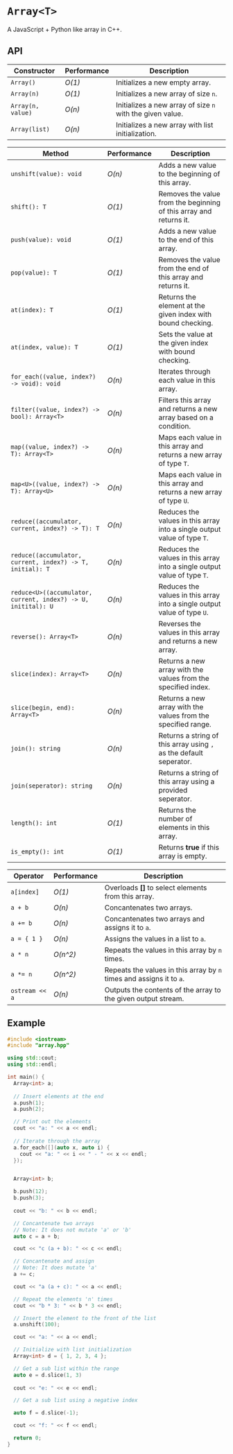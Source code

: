 # `Array<T>`
A JavaScript + Python like array in C++.


## API

| Constructor  | Performance  | Description  |
|---|---|---|
| `Array()`         | *O(1)* | Initializes a new empty array.  |
| `Array(n)`        | *O(1)* | Initializes a new array of size `n`.  |
| `Array(n, value)` | *O(n)* | Initializes a new array of size `n` with the given value.  |
| `Array(list)`     | *O(n)* | Initializes a new array with list initialization. |

| Method  |  Performance  |  Description  |
|---|---|---|
| `unshift(value): void`                                          | *O(n)* | Adds a new value to the beginning of this array.  |
| `shift(): T`                                                    | *O(1)* | Removes the value from the beginning of this array and returns it.  |
| `push(value): void`                                             | *O(1)* | Adds a new value to the end of this array.  |
| `pop(value): T`                                                 | *O(1)* | Removes the value from the end of this array and returns it.  |
| `at(index): T`                                                  | *O(1)* | Returns the element at the given index with bound checking. |
| `at(index, value): T`                                           | *O(1)* | Sets the value at the given index with bound checking. |
| `for_each((value, index?) -> void): void`                       | *O(n)* | Iterates through each value in this array. |
| `filter((value, index?) -> bool): Array<T>`                     | *O(n)* | Filters this array and returns a new array based on a condition. |
| `map((value, index?) -> T): Array<T>`                           | *O(n)* | Maps each value in this array and returns a new array of type `T`. |
| `map<U>((value, index?) -> T): Array<U>`                        | *O(n)* | Maps each value in this array and returns a new array of type `U`. |
| `reduce((accumulator, current, index?) -> T): T`                | *O(n)* | Reduces the values in this array into a single output value of type `T`. |
| `reduce((accumulator, current, index?) -> T, initial): T`       | *O(n)* | Reduces the values in this array into a single output value of type `T`. |
| `reduce<U>((accumulator, current, index?) -> U, initital): U`   | *O(n)* | Reduces the values in this array into a single output value of type `U`. |
| `reverse(): Array<T>`                                           | *O(n)* | Reverses the values in this array and returns a new array. |
| `slice(index): Array<T>`                                        | *O(n)* | Returns a new array with the values from the specified index. |
| `slice(begin, end): Array<T>`                                   | *O(n)* | Returns a new array with the values from the specified range. |
| `join(): string`                                                | *O(n)* | Returns a string of this array using `,` as the default seperator. |
| `join(seperator): string`                                       | *O(n)* | Returns a string of this array using a provided seperator. |
| `length(): int`                                                 | *O(1)* | Returns the number of elements in this array. |
| `is_empty(): int`                                               | *O(1)* | Returns **true** if this array is empty. |

|  Operator  |  Performance  |  Description  |
|---|---|---|
| `a[index]`     | *O(1)*   | Overloads **[]** to select elements from this array. |
| `a + b`        | *O(n)*   | Concantenates two arrays. |
| `a += b`       | *O(n)*   | Concantenates two arrays and assigns it to `a`. |
| `a = { 1 } `   | *O(n)*   | Assigns the values in a list to `a`. |
| `a * n`        | *O(n^2)* | Repeats the values in this array by `n` times. |
| `a *= n`       | *O(n^2)* | Repeats the values in this array by `n` times and assigns it to `a`. |
| `ostream << a` | *O(n)*   | Outputs the contents of the array to the given output stream. |

## Example

```cpp
#include <iostream>
#include "array.hpp"

using std::cout;
using std::endl;

int main() {
  Array<int> a;
  
  // Insert elements at the end
  a.push(1);
  a.push(2);

  // Print out the elements
  cout << "a: " << a << endl;
  
  // Iterate through the array
  a.for_each([](auto x, auto i) {
    cout << "a: " << i << " - " << x << endl;
  });


  Array<int> b;

  b.push(12);
  b.push(3);
  
  cout << "b: " << b << endl;

  // Concantenate two arrays
  // Note: It does not mutate 'a' or 'b'
  auto c = a + b;

  cout << "c (a + b): " << c << endl;

  // Concantenate and assign
  // Note: It does mutate 'a'
  a += c;

  cout << "a (a + c): " << a << endl;

  // Repeat the elements 'n' times
  cout << "b * 3: " << b * 3 << endl;

  // Insert the element to the front of the list
  a.unshift(100);

  cout << "a: " << a << endl;

  // Initialize with list initialization
  Array<int> d = { 1, 2, 3, 4 };

  // Get a sub list within the range
  auto e = d.slice(1, 3)
  
  cout << "e: " << e << endl;

  // Get a sub list using a negative index

  auto f = d.slice(-1);

  cout << "f: " << f << endl;

  return 0;
}
```
